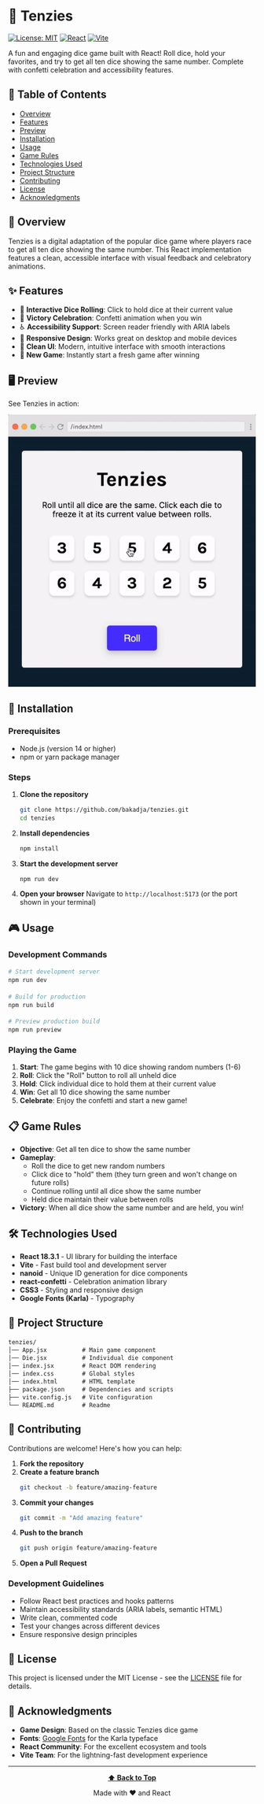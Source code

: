 # 🎲 Tenzies

[![License: MIT](https://img.shields.io/badge/License-MIT-yellow.svg)](https://opensource.org/licenses/MIT)
[![React](https://img.shields.io/badge/React-18.3.1-blue.svg)](https://reactjs.org/)
[![Vite](https://img.shields.io/badge/Vite-latest-646CFF.svg)](https://vitejs.dev/)

A fun and engaging dice game built with React! Roll dice, hold your favorites, and try to get all ten dice showing the same number. Complete with confetti celebration and accessibility features.

## 📖 Table of Contents

- [Overview](#overview)
- [Features](#features)
- [Preview](#preview)
- [Installation](#installation)
- [Usage](#usage)
- [Game Rules](#game-rules)
- [Technologies Used](#technologies-used)
- [Project Structure](#project-structure)
- [Contributing](#contributing)
- [License](#license)
- [Acknowledgments](#acknowledgments)

## 🎯 Overview

Tenzies is a digital adaptation of the popular dice game where players race to get all ten dice showing the same number. This React implementation features a clean, accessible interface with visual feedback and celebratory animations.

## ✨ Features

- 🎲 **Interactive Dice Rolling**: Click to hold dice at their current value
- 🎉 **Victory Celebration**: Confetti animation when you win
- ♿ **Accessibility Support**: Screen reader friendly with ARIA labels
- 📱 **Responsive Design**: Works great on desktop and mobile devices
- 🎨 **Clean UI**: Modern, intuitive interface with smooth interactions
- 🔄 **New Game**: Instantly start a fresh game after winning

## 🖥️ Preview

See Tenzies in action:

![Tenzies Gameplay GIF](tenzies-preview.gif)


## 🚀 Installation

### Prerequisites

- Node.js (version 14 or higher)
- npm or yarn package manager

### Steps

1. **Clone the repository**
   ```bash
   git clone https://github.com/bakadja/tenzies.git
   cd tenzies
   ```

2. **Install dependencies**
   ```bash
   npm install
   ```

3. **Start the development server**
   ```bash
   npm run dev
   ```

4. **Open your browser**
   Navigate to `http://localhost:5173` (or the port shown in your terminal)

## 🎮 Usage

### Development Commands

```bash
# Start development server
npm run dev

# Build for production
npm run build

# Preview production build
npm run preview
```

### Playing the Game

1. **Start**: The game begins with 10 dice showing random numbers (1-6)
2. **Roll**: Click the "Roll" button to roll all unheld dice
3. **Hold**: Click individual dice to hold them at their current value
4. **Win**: Get all 10 dice showing the same number
5. **Celebrate**: Enjoy the confetti and start a new game!

## 📋 Game Rules

- **Objective**: Get all ten dice to show the same number
- **Gameplay**: 
  - Roll the dice to get new random numbers
  - Click dice to "hold" them (they turn green and won't change on future rolls)
  - Continue rolling until all dice show the same number
  - Held dice maintain their value between rolls
- **Victory**: When all dice show the same number and are held, you win!

## 🛠️ Technologies Used

- **React 18.3.1** - UI library for building the interface
- **Vite** - Fast build tool and development server
- **nanoid** - Unique ID generation for dice components
- **react-confetti** - Celebration animation library
- **CSS3** - Styling and responsive design
- **Google Fonts (Karla)** - Typography

## 📁 Project Structure

```
tenzies/ 
│── App.jsx          # Main game component
│── Die.jsx          # Individual die component
│── index.jsx        # React DOM rendering
│── index.css        # Global styles
│── index.html       # HTML template
├── package.json     # Dependencies and scripts
├── vite.config.js   # Vite configuration
└── README.md        # Readme
```

## 🤝 Contributing

Contributions are welcome! Here's how you can help:

1. **Fork the repository**
2. **Create a feature branch**
   ```bash
   git checkout -b feature/amazing-feature
   ```
3. **Commit your changes**
   ```bash
   git commit -m "Add amazing feature"
   ```
4. **Push to the branch**
   ```bash
   git push origin feature/amazing-feature
   ```
5. **Open a Pull Request**

### Development Guidelines

- Follow React best practices and hooks patterns
- Maintain accessibility standards (ARIA labels, semantic HTML)
- Write clean, commented code
- Test your changes across different devices
- Ensure responsive design principles

## 📄 License

This project is licensed under the MIT License - see the [LICENSE](LICENSE) file for details.

## 🙏 Acknowledgments

- **Game Design**: Based on the classic Tenzies dice game
- **Fonts**: [Google Fonts](https://fonts.google.com/) for the Karla typeface
- **React Community**: For the excellent ecosystem and tools
- **Vite Team**: For the lightning-fast development experience

---

<div align="center">

**[⬆ Back to Top](#-tenzies)**

Made with ❤️ and React

</div>

